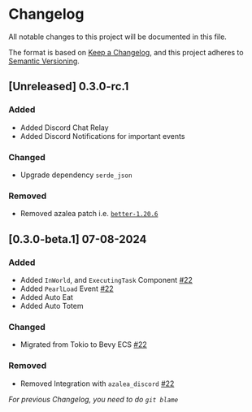 # Changelog

All notable changes to this project will be documented in this file.

The format is based on [Keep a Changelog](https://keepachangelog.com/en/1.1.0/),
and this project adheres to [Semantic Versioning](https://semver.org/spec/v2.0.0.html).

## [Unreleased] 0.3.0-rc.1

### Added
- Added Discord Chat Relay
- Added Discord Notifications for important events

### Changed
- Upgrade dependency `serde_json`

### Removed
- Removed azalea patch i.e. [`better-1.20.6`](https://github.com/as1100k-forks/azalea.git)

## [0.3.0-beta.1] 07-08-2024

### Added
- Added `InWorld`, and `ExecutingTask` Component [#22](https://github.com/AS1100K/aether/pull/22)
- Added `PearlLoad` Event [#22](https://github.com/AS1100K/aether/pull/22)
- Added Auto Eat
- Added Auto Totem

### Changed
- Migrated from Tokio to Bevy ECS [#22](https://github.com/AS1100K/aether/pull/22)

### Removed
- Removed Integration with `azalea_discord` [#22](https://github.com/AS1100K/aether/pull/22)

_For previous Changelog, you need to do `git blame`_

